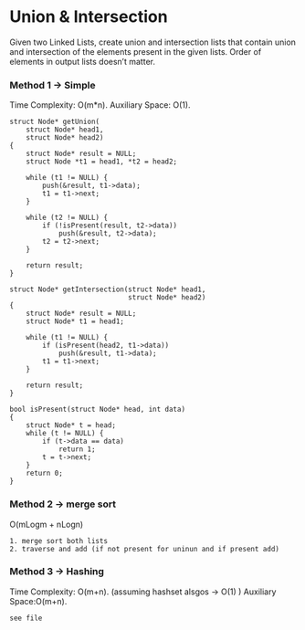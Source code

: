 # Union & Intersection

Given two Linked Lists, create union and intersection lists that contain union and intersection of the elements present in the given lists. Order of elements in output lists doesn’t matter.

### Method 1 -> Simple

Time Complexity: O(m*n).
Auxiliary Space: O(1).


```
struct Node* getUnion( 
    struct Node* head1, 
    struct Node* head2) 
{ 
    struct Node* result = NULL; 
    struct Node *t1 = head1, *t2 = head2; 
  
    while (t1 != NULL) { 
        push(&result, t1->data); 
        t1 = t1->next; 
    } 

    while (t2 != NULL) { 
        if (!isPresent(result, t2->data)) 
            push(&result, t2->data); 
        t2 = t2->next; 
    } 
  
    return result; 
} 

struct Node* getIntersection(struct Node* head1, 
                             struct Node* head2) 
{ 
    struct Node* result = NULL; 
    struct Node* t1 = head1; 
  
    while (t1 != NULL) { 
        if (isPresent(head2, t1->data)) 
            push(&result, t1->data); 
        t1 = t1->next; 
    } 
  
    return result; 
} 
  
bool isPresent(struct Node* head, int data) 
{ 
    struct Node* t = head; 
    while (t != NULL) { 
        if (t->data == data) 
            return 1; 
        t = t->next; 
    } 
    return 0; 
} 
```

### Method 2 -> merge sort

O(mLogm + nLogn)

```
1. merge sort both lists
2. traverse and add (if not present for uninun and if present add)
```

### Method 3 -> Hashing

Time Complexity: O(m+n). (assuming hashset alsgos -> O(1) )
Auxiliary Space:O(m+n).

```
see file
```
